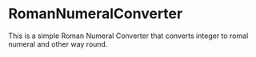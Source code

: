 # RomanNumeralConverter
This is a simple Roman Numeral Converter that converts integer to romal numeral and other way round.
